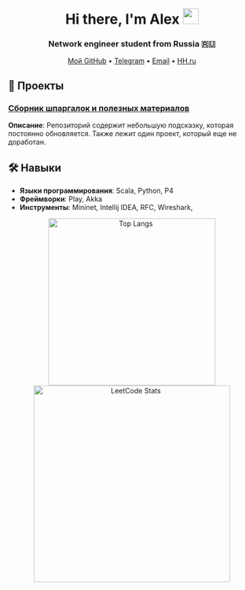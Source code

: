 <h1 align="center">Hi there, I'm Alex 
<img src="https://github.com/blackcater/blackcater/raw/main/images/Hi.gif" height="32"/></h1>
<h3 align="center">Network engineer student from Russia 🇷🇺</h3>

<p align="center">
  <a href="https://github.com/AlexOv333">Мой GitHub</a> •
  <a href="https://t.me/ZeRgRuSh333">Telegram</a> •
  <a href="mailto:ovchinnikovalex2002@yandex.ru">Email</a> •
  <a href="https://hh.ru/resume/31bdb529ff0d23fad80039ed1f46737a646c39">HH.ru</a>
</p>

## 🚀 Проекты

### [Сборник шпаргалок и полезных материалов](https://github.com/AlexOv333/All_in_one)
**Описание**: Репозиторий содержит небольшую подсказку, которая постоянно обновляется. Также лежит один проект, который еще не доработан.

## 🛠️ Навыки

- **Языки программирования**: Scala, Python, P4
- **Фреймворки**: Play, Akka
- **Инструменты**: Mininet, Intellij IDEA, RFC, Wireshark, 

<div align="center">
  <a href="https://github.com/AlexOv333">
    <img src="https://github-readme-stats.vercel.app/api/top-langs/?username=AlexOv333&layout=compact" alt="Top Langs" width="340"/>
  </a>
  <a href="https://leetcode.com/ov_alex">
    <img src="https://leetcard.jacoblin.cool/ov_alex" alt="LeetCode Stats" width="400"/>
  </a>
</div>

